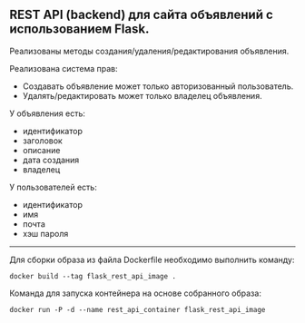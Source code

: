 ## REST API (backend) для сайта объявлений с использованием Flask.

Реализованы методы создания/удаления/редактирования объявления.    

Реализована система прав:
* Создавать объявление может только авторизованный пользователь.
* Удалять/редактировать может только владелец объявления.
  
У объявления есть: 
- идентификатор
- заголовок
- описание
- дата создания
- владелец

У пользователей есть: 
- идентификатор
- имя
- почта
- хэш пароля

---
  
Для сборки образа из файла Dockerfile необходимо выполнить команду:

`docker build --tag flask_rest_api_image .`

Команда для запуска контейнера на основе собранного образа:

`docker run -P -d --name rest_api_container flask_rest_api_image`
